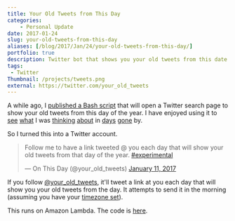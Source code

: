 ```yaml
---
title: Your Old Tweets from This Day
categories:
    - Personal Update
date: 2017-01-24
slug: your-old-tweets-from-this-day
aliases: [/blog/2017/Jan/24/your-old-tweets-from-this-day/]
portfolio: true
description: Twitter bot that shows you your old tweets from this date in previous years.
tags:
 - Twitter
Thumbnail: /projects/tweets.png
external: https://twitter.com/your_old_tweets
---
```


A while ago, I [published a Bash script](https://gist.github.com/tdhopper/fccc4ab00a07cb290f1812d8ac5cc5f3) that will open a Twitter search page to show your old tweets from this day of the year. I have enjoyed using it to [see](https://twitter.com/tdhopper/status/559005293808746497) [what](https://twitter.com/tdhopper/status/426718234461872130) I was [thinking](https://twitter.com/tdhopper/status/691088342499381250) [about](https://twitter.com/tdhopper/status/426702495361269760) in [days](https://twitter.com/tdhopper/status/294300532770738176) [gone](https://twitter.com/tdhopper/status/29641415810088961) by.

So I turned this into a Twitter account.

<blockquote class="twitter-tweet" data-lang="en"><p lang="en" dir="ltr">Follow me to have a link tweeted @ you each day that will show your old tweets from that day of the year. <a href="https://twitter.com/hashtag/experimental?src=hash">#experimental</a></p>&mdash; On This Day (@your_old_tweets) <a href="https://twitter.com/your_old_tweets/status/819196698044014592">January 11, 2017</a></blockquote>
<script async src="//platform.twitter.com/widgets.js" charset="utf-8"></script>

If you follow [@your_old_tweets](https://twitter.com/your_old_tweets), it'll tweet a link at you each day that will show you your old tweets from the day. It attempts to send it in the morning (assuming you have your [timezone set](https://twitter.com/settings/account)).

This runs on Amazon Lambda. The code is [here](https://github.com/tdhopper/your_old_tweets).
